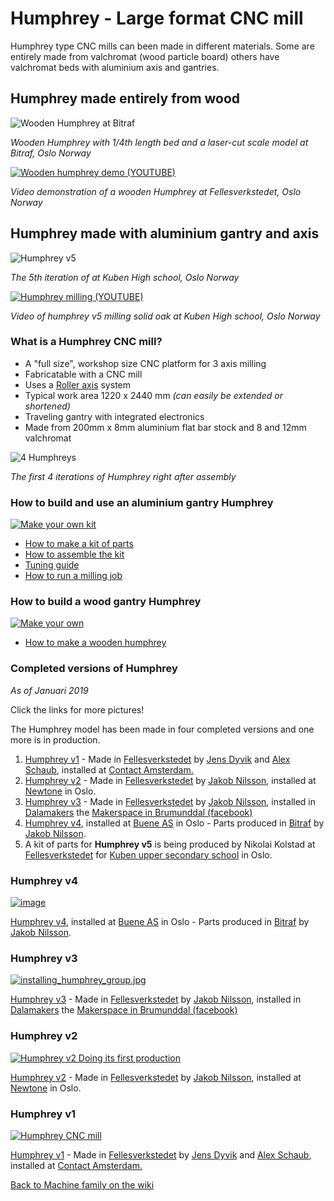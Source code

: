 # Humphrey - Large format CNC mill

Humphrey type CNC mills can been made in different materials. Some are entirely made from valchromat (wood particle board) others have valchromat beds with aluminium axis and gantries. 

## Humphrey made entirely from wood
 
  ![Wooden Humphrey at Bitraf](img/Hello_Wooden_Humphrey.jpg)
 
 *Wooden Humphrey with 1/4th length bed and a laser-cut scale model at Bitraf, Oslo Norway*
 
 [![Wooden humphrey demo (YOUTUBE)](img/wood_hump_video_thumb.jpeg)](http://www.youtube.com/watch?v=iexEcJaL6aU "Humphrey demo")
 
 *Video demonstration of a wooden Humphrey at Fellesverkstedet, Oslo Norway*

## Humphrey made with aluminium gantry and axis
 
  ![Humphrey v5](img/humphrey5-at-kuben-cropped.jpg)
 
 *The 5th iteration of at Kuben High school, Oslo Norway*
 
 [![Humphrey milling (YOUTUBE)](http://img.youtube.com/vi/OQubzoJhvSk/0.jpg)](http://www.youtube.com/watch?v=OQubzoJhvSk "Humphrey milling")
 
 *Video of humphrey v5 milling solid oak at Kuben High school, Oslo Norway*

 ### What is a Humphrey CNC mill?
 
* A "full size", workshop size CNC platform for 3 axis milling
* Fabricatable with a CNC mill
* Uses a [Roller axis](https://github.com/fellesverkstedet/fabricatable-machines/wiki/Fabricatable-axis#roller-rail) system
* Typical work area 1220 x 2440 mm *(can easily be extended or shortened)*
* Traveling gantry with integrated electronics
* Made from 200mm x 8mm aluminium flat bar stock and 8 and 12mm valchromat

 ![4 Humphreys](img/humphrey_versions1to4.jpg)
 
 *The first 4 iterations of Humphrey right after assembly*
 
### How to build and use an aluminium gantry Humphrey

[![Make your own kit](img/Small_humphrey_being_upgraded_to_rollers.JPG)](Humphrey_how_to_make.md)

* [How to make a kit of parts](Humphrey_how_to_make.md)
* [How to assemble the kit](Humphrey_how_to_assemble.md)
* [Tuning guide](tuning.md)
* [How to run a milling job](https://github.com/fellesverkstedet/fabricatable-machines/wiki/How-to-use#humphrey)

### How to build a wood gantry Humphrey

[![Make your own](img/Wood_humphrey_parts.png)](https://github.com/fellesverkstedet/fabricatable-machines/blob/master/humphrey-large-format-cnc/wood_version_how_to_make.md)

* [How to make a wooden humphrey](https://github.com/fellesverkstedet/fabricatable-machines/blob/master/humphrey-large-format-cnc/wood_version_how_to_make.md)

### Completed versions of Humphrey
_As of Januari 2019_

Click the links for more pictures!

The Humphrey model has been made in four completed versions and one more is in production.

1. [Humphrey v1](humphrey_v1.md) - Made in [Fellesverkstedet](https://www.fellesverkstedet.no/) by [Jens Dyvik](http://www.dyvikdesign.com/site/) and [Alex Schaub](http://www.fabguru.com/), installed at [Contact Amsterdam.](https://contactamsterdam.nl/)
2. [Humphrey v2](humphrey_v2.md) - Made in [Fellesverkstedet](https://www.fellesverkstedet.no/) by [Jakob Nilsson](http://www.norlinkmakes.com), installed at [Newtone](https://newtone.no/) in Oslo.
3. [Humphrey v3](Humphrey_v3.md) - Made in [Fellesverkstedet](https://www.fellesverkstedet.no/) by [Jakob Nilsson](http://www.norlinkmakes.com), installed in [Dalamakers](https://dalamakers.no) the [Makerspace in Brumunddal (facebook)](https://www.facebook.com/pages/category/Nonprofit-Organization/Makerspace-i-Brumunddal-199245720667673/)
4. [Humphrey v4](Humphrey_v4.md), installed at [Buene AS](http://buene.com) in Oslo - Parts produced in [Bitraf](https://bitraf.no/) by [Jakob Nilsson](http://www.norlinkmakes.com).
5. A kit of parts for **Humphrey v5** is being produced by Nikolai Kolstad at [Fellesverkstedet](https://www.fellesverkstedet.no/) for [Kuben upper secondary school](https://kuben.vgs.no/) in Oslo.

### Humphrey v4 

[![image](img/assembled_done.jpg)](Humphrey_v4.md)

[Humphrey v4](Humphrey_v4.md), installed at [Buene AS](http://buene.com) in Oslo - Parts produced in [Bitraf](https://bitraf.no/) by [Jakob Nilsson](http://www.norlinkmakes.com).

### Humphrey v3 

[![installing_humphrey_group.jpg](img/installation/posing_with_assembled_machine.JPG)](Humphrey_v3.md)

[Humphrey v3](Humphrey_v3.md) - Made in [Fellesverkstedet](https://www.fellesverkstedet.no/) by [Jakob Nilsson](http://www.norlinkmakes.com), installed in [Dalamakers](https://dalamakers.no) the [Makerspace in Brumunddal (facebook)](https://www.facebook.com/pages/category/Nonprofit-Organization/Makerspace-i-Brumunddal-199245720667673/)

### Humphrey v2

[![Humphrey v2 Doing its first production](img/in_production.JPG)](humphrey_v2.md)

[Humphrey v2](humphrey_v2.md) - Made in [Fellesverkstedet](https://www.fellesverkstedet.no/) by [Jakob Nilsson](http://www.norlinkmakes.com), installed at [Newtone](https://newtone.no/) in Oslo.

### Humphrey v1

[![Humphrey CNC mill](./img/01humphrey-first-cuts.jpg)](humphrey_v1.md)

[Humphrey v1](humphrey_v1.md) - Made in [Fellesverkstedet](https://www.fellesverkstedet.no/) by [Jens Dyvik](http://www.dyvikdesign.com/site/) and [Alex Schaub](http://www.fabguru.com/), installed at [Contact Amsterdam.](https://contactamsterdam.nl/)

[Back to Machine family on the wiki](https://github.com/fellesverkstedet/fabricatable-machines/wiki/Machine-family)
